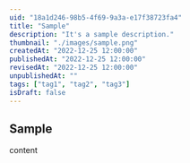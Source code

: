 ```yaml
---
uid: "18a1d246-98b5-4f69-9a3a-e17f38723fa4"
title: "Sample"
description: "It's a sample description."
thumbnail: "./images/sample.png"
createdAt: "2022-12-25 12:00:00"
publishedAt: "2022-12-25 12:00:00"
revisedAt: "2022-12-25 12:00:00"
unpublishedAt: ""
tags: ["tag1", "tag2", "tag3"]
isDraft: false
---
```


## Sample

content
